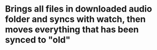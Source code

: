 # Brings all files in downloaded audio folder and syncs with watch, then moves everything that has been synced to "old"

